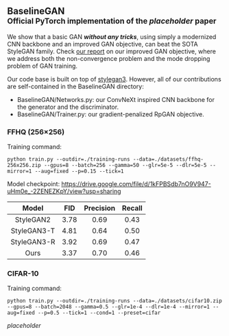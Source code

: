 ## BaselineGAN<br><sub>Official PyTorch implementation of the *placeholder* paper</sub>

We show that a basic GAN ***without any tricks***, using simply a modernized CNN backbone and an improved GAN objective, can beat the SOTA StyleGAN family. Check [our report](https://cs.brown.edu/people/ycheng79/csci1952qs23/Top_Project_1_Nick%20Huang_Jayden%20Yi_Convergence%20of%20Relativistic%20GANs%20With%20Zero-Centered%20Gradient%20Penalties.pdf) on our improved GAN objective, where we address both the non-convergence problem and the mode dropping problem of GAN training.

Our code base is built on top of [stylegan3](https://github.com/NVlabs/stylegan3). However, all of our contributions are self-contained in the BaselineGAN directory:
- BaselineGAN/Networks.py: our ConvNeXt inspired CNN backbone for the generator and the discriminator.
- BaselineGAN/Trainer.py: our gradient-penalized RpGAN objective.

### FFHQ (256×256)

Training command:
```
python train.py --outdir=./training-runs --data=./datasets/ffhq-256x256.zip --gpus=8 --batch=256 --gamma=50 --glr=5e-5 --dlr=5e-5 --mirror=1 --aug=fixed --p=0.15 --tick=1
```

Model checkpoint: https://drive.google.com/file/d/1kFPBSdb7nO9V947-uHm0e_-2ZENEZKpY/view?usp=sharing

| Model | FID | Precision | Recall
|:--:|:--:|:--:|:--:|
| StyleGAN2 | 3.78 | 0.69 | 0.43 |
| StyleGAN3-T | 4.81 | 0.64 | 0.50 |
| StyleGAN3-R | 3.92 | 0.69 | 0.47 |
| Ours | 3.37 | 0.70 | 0.46 |

### CIFAR-10

Training command:
```
python train.py --outdir=./training-runs --data=./datasets/cifar10.zip --gpus=8 --batch=2048 --gamma=0.5 --glr=1e-4 --dlr=1e-4 --mirror=1 --aug=fixed --p=0.5 --tick=1 --cond=1 --preset=cifar
```

*placeholder*